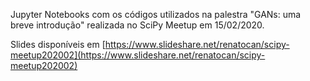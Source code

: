Jupyter Notebooks com os códigos utilizados na palestra "GANs: uma breve introdução" realizada no SciPy Meetup em 15/02/2020.

Slides disponíveis em [https://www.slideshare.net/renatocan/scipy-meetup202002](https://www.slideshare.net/renatocan/scipy-meetup202002)
